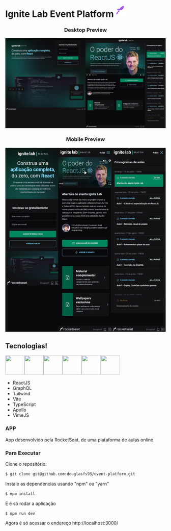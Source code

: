 <h1>Ignite Lab Event Platform<img src="https://raw.githubusercontent.com/douglasfs93/event-platform/master/src/assets/rocketSeat.png" height="40" width="40"></h1> 

<div align="center">

### Desktop Preview
<img src="https://raw.githubusercontent.com/douglasfs93/event-platform/master/src/assets/screenDesktop.jpg"> 

### Mobile Preview
<img src="https://raw.githubusercontent.com/douglasfs93/event-platform/master/src/assets/screenMobile.jpg">
</div>

## Tecnologias!
<img src="https://uxwing.com/wp-content/themes/uxwing/download/10-brands-and-social-media/graphql.png" height="60" width="60"><img src="https://upload.wikimedia.org/wikipedia/commons/thumb/d/d5/Tailwind_CSS_Logo.svg/2048px-Tailwind_CSS_Logo.svg.png" height="60" width="60"><img src="https://seeklogo.com/images/V/vite-logo-BFD4283991-seeklogo.com.png" height="60" width="60"><img src="https://www.typescripttutorial.net/wp-content/uploads/2020/04/favicon.png" height="60" width="60"><img src="https://static.cdnlogo.com/logos/a/17/apollo-graphql-compact.svg" height="60" width="60"><img src="https://avatars.githubusercontent.com/u/60735371?s=200&v=4" height="60" width="60">
 - ReactJS 
 - GraphQL 
 - Tailwind 
 - Vite 
 - TypeScript 
 - Apollo 
 - VimeJS 

 ### APP
App desenvolvido pela <a src="https://www.rocketseat.com.br/">RocketSeat</a>, de uma plataforma de aulas online.

### Para Executar

Clone o repositório:
```bash
$ git clone git@github.com:douglasfs93/event-platform.git
```

Instale as dependencias usando "npm" ou "yarn"
```bash
$ npm install
```

E é só rodar a aplicação
```
$ npm run dev
```

Agora é só acessar o endereço <a src="http://localhost:3000/">http://localhost:3000/</a>

